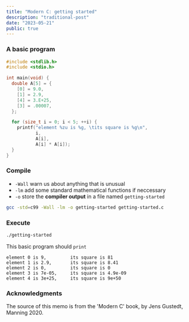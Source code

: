 ```yaml
---
title: "Modern C: getting started"
description: "traditional-post"
date: "2023-05-21"
public: true
---
```




### A basic program

```c
#include <stdlib.h>
#include <stdio.h>

int main(void) {
  double A[5] = {
    [0] = 9.0,
    [1] = 2.9,
    [4] = 3.E+25,
    [3] = .00007,
  };

  for (size_t i = 0; i < 5; ++i) {
    printf("element %zu is %g, \tits square is %g\n",
           i,
           A[i],
           A[i] * A[i]);
  }
}
```



### Compile

- ``-Wall`` warn us about anything that is unusual
- ``-lm`` add some standard mathematical functions if neccessary
- ``-o`` store the **compiler output** in a file named `getting-started`

```bash
gcc -std=c99 -Wall -lm -o getting-started getting-started.c
```



### Execute

```bash
./getting-started
```

This basic program should ``print``

```
element 0 is 9,         its square is 81
element 1 is 2.9,       its square is 8.41
element 2 is 0,         its square is 0
element 3 is 7e-05,     its square is 4.9e-09
element 4 is 3e+25,     its square is 9e+50
```


### Acknowledgments
The source of this memo is from the 'Modern C' book, by Jens Gustedt, Manning 2020.
